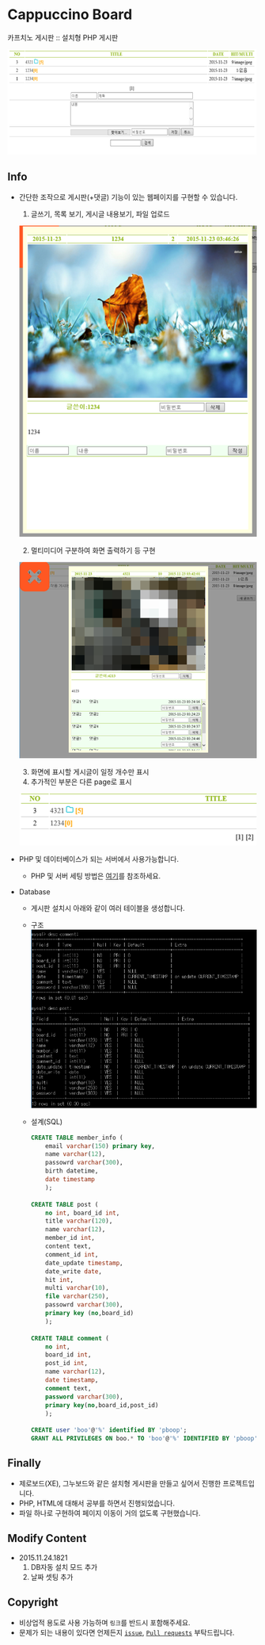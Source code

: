 # Cappuccino Board

카프치노 게시판 :: 설치형 PHP 게시판

![list](./assets/list_.png)

## Info

- 간단한 조작으로 게시판(+댓글) 기능이 있는 웹페이지를 구현할 수 있습니다.
  1. 글쓰기, 목록 보기, 게시글 내용보기, 파일 업로드

    ![non](./assets/non_post.png)

  2. 멀티미디어 구분하여 화면 출력하기 등 구현

    ![post](./assets/post.png)

  3. 화면에 표시할 게시글이 일정 개수만 표시
  4. 추가적인 부분은 다른 page로 표시

    ![number](./assets/number.png)

- PHP 및 데이터베이스가 되는 서버에서 사용가능합니다.
  - PHP 및 서버 세팅 방법은 [여기](https://blog.naver.com/cyydo96/220495625168)를 참조하세요.
- Database
  - 게시판 설치시 아래와 같이 여러 테이블을 생성합니다.
  - 구조
    ![DB](./assets/db.png)
  - 설계(SQL)

    ```sql
    CREATE TABLE member_info (
        email varchar(150) primary key,
        name varchar(12),
        passowrd varchar(300),
        birth datetime,
        date timestamp
        );

    CREATE TABLE post (
        no int, board_id int,
        title varchar(120),
        name varchar(12),
        member_id int,
        content text,
        comment_id int,
        date_update timestamp,
        date_write date,
        hit int,
        multi varchar(10),
        file varchar(250),
        passowrd varchar(300),
        primary key (no,board_id)
        );

    CREATE TABLE comment (
        no int,
        board_id int,
        post_id int,
        name varchar(12),
        date timestamp,
        comment text,
        password varchar(300),
        primary key(no,board_id,post_id)
        );

    CREATE user 'boo'@'%' identified BY 'pboop';
    GRANT ALL PRIVILEGES ON boo.* TO 'boo'@'%' IDENTIFIED BY 'pboop';
    ```

## Finally

- 제로보드(XE), 그누보드와 같은 설치형 게시판을 만들고 싶어서 진행한 프로젝트입니다.
- PHP, HTML에 대해서 공부를 하면서 진행되었습니다.
- 파일 하나로 구현하여 페이지 이동이 거의 없도록 구현했습니다.

## Modify Content

- 2015.11.24.1821
  1. DB자동 설치 모드 추가
  2. 날짜 셋팅 추가

## Copyright

- 비상업적 용도로 사용 가능하며 `링크`를 반드시 포함해주세요.
- 문제가 되는 내용이 있다면 언제든지 [`issue`](https://github.com/Sotaneum/Cappuccino-Board/issues/new), [`Pull requests`](https://github.com/Sotaneum/Cappuccino-Board/compare) 부탁드립니다.
